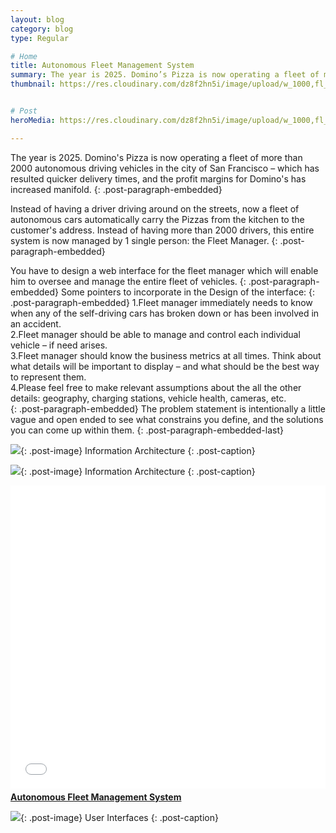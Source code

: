 ```yaml
---
layout: blog
category: blog
type: Regular

# Home
title: Autonomous Fleet Management System
summary: The year is 2025. Domino’s Pizza is now operating a fleet of more than 2000 autonomous driving vehicles
thumbnail: https://res.cloudinary.com/dz8f2hn5i/image/upload/w_1000,fl_progressive/v1582744820/FMS/FMS_-_Thumbnail_hdgqrj.png


# Post
heroMedia: https://res.cloudinary.com/dz8f2hn5i/image/upload/w_1000,fl_progressive/v1582744821/FMS/FMS_omawhu.png

---
```



The year is 2025. Domino's Pizza is now operating a fleet of more than 2000 autonomous driving vehicles in the city of San Francisco – which has resulted quicker delivery times, and the profit margins for Domino's has increased manifold.
{: .post-paragraph-embedded}

Instead of having a driver driving around on the streets, now a fleet of autonomous cars automatically carry the Pizzas from the kitchen to the customer's address. Instead of having more than 2000 drivers, this entire system is now managed by 1 single person: the Fleet Manager.
{: .post-paragraph-embedded}

You have to design a web interface for the fleet manager which will enable him to oversee and manage the entire fleet of vehicles.
{: .post-paragraph-embedded}
Some pointers to incorporate in the Design of the interface:
{: .post-paragraph-embedded}
1.Fleet manager immediately needs to know when any of the self-driving cars has broken down or has been involved in an accident.<br>
2.Fleet manager should be able to manage and control each individual vehicle – if need arises.<br>
3.Fleet manager should know the business metrics at all times. Think about what details will be important to display – and what should be the best way to represent them.<br>
4.Please feel free to make relevant assumptions about the all the other details: geography, charging stations, vehicle health, cameras, etc.<br>
{: .post-paragraph-embedded}
The problem statement is intentionally a little vague and open ended to see what constrains you define, and the solutions you can come up within them.
{: .post-paragraph-embedded-last}

<img src="https://res.cloudinary.com/dz8f2hn5i/image/upload/w_1000,fl_progressive/v1582744827/FMS/collage-fms_hi5fmi.png">{: .post-image}
Information Architecture
{: .post-caption}


<img src="https://res.cloudinary.com/dz8f2hn5i/image/upload/w_1000,fl_progressive/v1582744828/FMS/IA-FMS_toikim.png">{: .post-image}
Information Architecture
{: .post-caption}

<div class="post-embed">
<iframe src="//www.slideshare.net/slideshow/embed_code/key/8x3DQyQaga01fn" width="595" height="485" frameborder="0" marginwidth="0" marginheight="0" scrolling="no" style="margin-bottom:5px; max-width: 100%;" allowfullscreen> </iframe> <div style="margin-bottom:5px"> <strong> <a href="//www.slideshare.net/secret/8x3DQyQaga01fn" title="Autonomous Fleet Management System" target="_blank">Autonomous Fleet Management System</a> </strong></div></div>

<img src="https://res.cloudinary.com/dz8f2hn5i/image/upload/w_1000,fl_progressive/v1582744828/FMS/1_v6rwbi.png">{: .post-image}
User Interfaces
{: .post-caption}